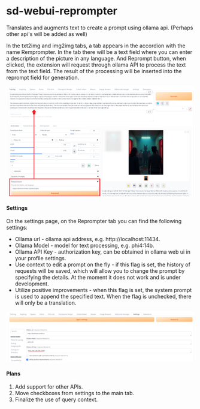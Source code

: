 # sd-webui-reprompter
Translates and augments text to create a prompt using ollama api. (Perhaps other api's will be added as well)

In the txt2img and img2img tabs, a tab appears in the accordion with the name Remprompter. 
In the tab there will be a text field where you can enter a description of the picture in any language. 
And Reprompt button, when clicked, the extension will request through ollama API to process the text from the text field. 
The result of the processing will be inserted into the reprompt field for generation.

![Reprompter extension](https://github.com/ogoun/ogoun/blob/main/images/reprompter/App.png)


#### Settings
On the settings page, on the Reprompter tab you can find the following settings:
- Ollama url - ollama api address, e.g. http://localhost:11434.
- Ollama Model - model for text processing, e.g. phi4:14b.
- Ollama API Key - authorization key, can be obtained in ollama web ui in your profile settings.
- Use context to edit a prompt on the fly - if this flag is set, the history of requests will be saved, which will allow you to change the prompt by specifying the details. At the moment it does not work and is under development.
- Utilize positive improvements - when this flag is set, the system prompt is used to append the specified text. When the flag is unchecked, there will only be a translation.

![Reprompter settings](https://github.com/ogoun/ogoun/blob/main/images/reprompter/settings.png)


#### Plans
1. Add support for other APIs.
2. Move checkboxes from settings to the main tab.
3. Finalize the use of query context.
